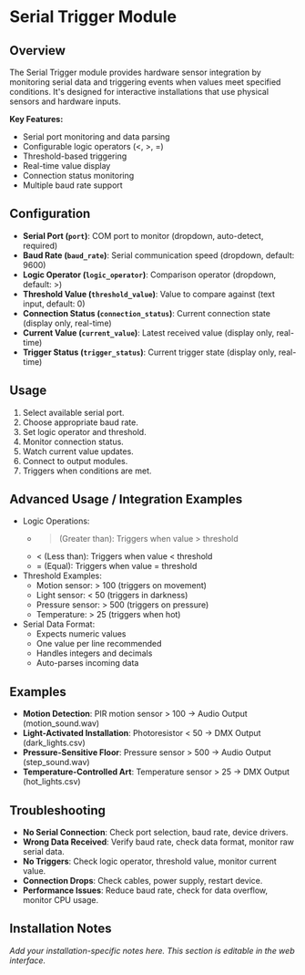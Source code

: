 # Serial Trigger Module

## Overview
The Serial Trigger module provides hardware sensor integration by monitoring serial data and triggering events when values meet specified conditions. It's designed for interactive installations that use physical sensors and hardware inputs.

**Key Features:**
- Serial port monitoring and data parsing
- Configurable logic operators (<, >, =)
- Threshold-based triggering
- Real-time value display
- Connection status monitoring
- Multiple baud rate support

## Configuration
- **Serial Port (`port`)**: COM port to monitor (dropdown, auto-detect, required)
- **Baud Rate (`baud_rate`)**: Serial communication speed (dropdown, default: 9600)
- **Logic Operator (`logic_operator`)**: Comparison operator (dropdown, default: >)
- **Threshold Value (`threshold_value`)**: Value to compare against (text input, default: 0)
- **Connection Status (`connection_status`)**: Current connection state (display only, real-time)
- **Current Value (`current_value`)**: Latest received value (display only, real-time)
- **Trigger Status (`trigger_status`)**: Current trigger state (display only, real-time)

## Usage
1. Select available serial port.
2. Choose appropriate baud rate.
3. Set logic operator and threshold.
4. Monitor connection status.
5. Watch current value updates.
6. Connect to output modules.
7. Triggers when conditions are met.

## Advanced Usage / Integration Examples
- Logic Operations:
  - > (Greater than): Triggers when value > threshold
  - < (Less than): Triggers when value < threshold
  - = (Equal): Triggers when value = threshold
- Threshold Examples:
  - Motion sensor: > 100 (triggers on movement)
  - Light sensor: < 50 (triggers in darkness)
  - Pressure sensor: > 500 (triggers on pressure)
  - Temperature: > 25 (triggers when hot)
- Serial Data Format:
  - Expects numeric values
  - One value per line recommended
  - Handles integers and decimals
  - Auto-parses incoming data

## Examples
- **Motion Detection**: PIR motion sensor > 100 → Audio Output (motion_sound.wav)
- **Light-Activated Installation**: Photoresistor < 50 → DMX Output (dark_lights.csv)
- **Pressure-Sensitive Floor**: Pressure sensor > 500 → Audio Output (step_sound.wav)
- **Temperature-Controlled Art**: Temperature sensor > 25 → DMX Output (hot_lights.csv)

## Troubleshooting
- **No Serial Connection**: Check port selection, baud rate, device drivers.
- **Wrong Data Received**: Verify baud rate, check data format, monitor raw serial data.
- **No Triggers**: Check logic operator, threshold value, monitor current value.
- **Connection Drops**: Check cables, power supply, restart device.
- **Performance Issues**: Reduce baud rate, check for data overflow, monitor CPU usage.

## Installation Notes
*Add your installation-specific notes here. This section is editable in the web interface.* 